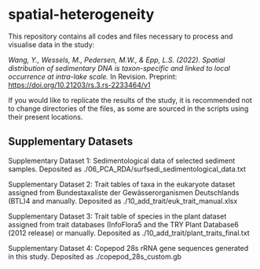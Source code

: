 # spatial-heterogeneity

This repository contains all codes and files necessary to process and visualise data in the study:

*Wang, Y., Wessels, M., Pedersen, M.W., & Epp, L.S. (2022). Spatial distribution of sedimentary DNA is taxon-specific and linked to local occurrence at intra-lake scale.* In Revision. Preprint: https://doi.org/10.21203/rs.3.rs-2233464/v1

If you would like to replicate the results of the study, it is recommended not to change directories of the files, as some are sourced in the scripts using their present locations.

## Supplementary Datasets
Supplementary Dataset 1: Sedimentological data of selected sediment samples. Deposited as ./06_PCA_RDA/surfsedi_sedimentological_data.txt

Supplementary Dataset 2: Trait tables of taxa in the eukaryote dataset assigned from Bundestaxaliste der Gewässerorganismen Deutschlands (BTL)4 and manually. Deposited as ./10_add_trait/euk_trait_manual.xlsx

Supplementary Dataset 3: Trait table of species in the plant dataset assigned from trait databases (InfoFlora5 and the TRY Plant Database6 (2012 release) or manually. Deposited as ./10_add_trait/plant_traits_final.txt

Supplementary Dataset 4: Copepod 28s rRNA gene sequences generated in this study. Deposited as ./copepod_28s_custom.gb

